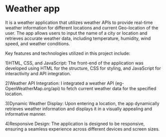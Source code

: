 # Weather app
It is a weather application that utilizes weather APIs to provide real-time weather information for different locations and current Geo-location of the user. The app allows users to input the name of a city or location and retrieves accurate weather data, including temperature, humidity, wind speed, and weather conditions.

Key features and technologies utilized in this project include:

1)HTML, CSS, and JavaScript: The front-end of the application was developed using HTML for the structure, CSS for styling, and JavaScript for interactivity and API integration.

2)Weather API Integration: I integrated a weather API (eg-OpenWeatherMap.org/api) to fetch current weather data for the specified location.

3)Dynamic Weather Display: Upon entering a location, the app dynamically retrieves weather information and displays it in a visually appealing and informative manner.

4)Responsive Design: The application is designed to be responsive, ensuring a seamless experience across different devices and screen sizes.
